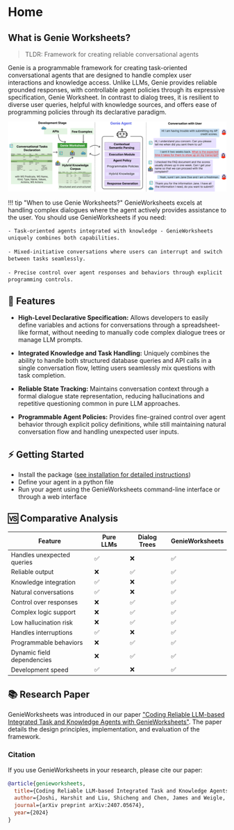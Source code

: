 # Home

## What is Genie Worksheets?

> TLDR: Framework for creating reliable conversational agents

Genie is a programmable framework for creating task-oriented conversational agents that are designed to handle complex user interactions and knowledge access.
Unlike LLMs, Genie provides reliable grounded responses, with controllable agent policies through its expressive specification, Genie Worksheet.
In contrast to dialog trees, it is resilient to diverse user queries, helpful with knowledge sources, and offers ease of programming policies through its declarative paradigm.

![Genie Worksheets Logo](assets/genie_banner.jpg)


!!! tip "When to use Genie Worksheets?"
    GenieWorksheets excels at handling complex dialogues where the agent actively provides assistance to the user.
You should use GenieWorksheets if you need:

    - Task-oriented agents integrated with knowledge - GenieWorksheets uniquely combines both capabilities.
    
    - Mixed-initiative conversations where users can interrupt and switch between tasks seamlessly.
    
    - Precise control over agent responses and behaviors through explicit programming controls.

##  :rocket: Features

- **High-Level Declarative Specification:** Allows developers to easily define variables and actions for conversations through a spreadsheet-like format, without needing to manually code complex dialogue trees or manage LLM prompts.

- **Integrated Knowledge and Task Handling:** Uniquely combines the ability to handle both structured database queries and API calls in a single conversation flow, letting users seamlessly mix questions with task completion.

- **Reliable State Tracking:** Maintains conversation context through a formal dialogue state representation, reducing hallucinations and repetitive questioning common in pure LLM approaches.

- **Programmable Agent Policies:** Provides fine-grained control over agent behavior through explicit policy definitions, while still maintaining natural conversation flow and handling unexpected user inputs.

## :zap: Getting Started

- Install the package ([see installation for detailed instructions](installation.md))
- Define your agent in a python file
- Run your agent using the GenieWorksheets command-line interface or through a web interface

## :vs: Comparative Analysis


| Feature                  | Pure LLMs | Dialog Trees | GenieWorksheets |
|--------------------------|-----------|--------------|----------------|
| Handles unexpected queries | :white_check_mark: | :x: | :white_check_mark: |
| Reliable output        | :x:       | :white_check_mark: | :white_check_mark: |
| Knowledge integration    | :white_check_mark: | :x: | :white_check_mark: |
| Natural conversations    | :white_check_mark: | :x: | :white_check_mark: |
| Control over responses   | :x:       | :white_check_mark: | :white_check_mark: |
| Complex logic support    | :x:       | :white_check_mark: | :white_check_mark: |
| Low hallucination risk    | :x:       | :white_check_mark: | :white_check_mark: |
| Handles interruptions    | :white_check_mark: | :x: | :white_check_mark: |
| Programmable behaviors   | :x:       | :white_check_mark: | :white_check_mark: |
| Dynamic field dependencies | :x:       | :white_check_mark: | :white_check_mark: |
| Development speed        | :white_check_mark: | :x: | :white_check_mark: |


## :books: Research Paper

GenieWorksheets was introduced in our paper ["Coding Reliable LLM-based Integrated Task and Knowledge Agents with GenieWorksheets"](https://arxiv.org/abs/2407.05674). The paper details the design principles, implementation, and evaluation of the framework.

### Citation

If you use GenieWorksheets in your research, please cite our paper:

```bibtex
@article{genieworksheets,
  title={Coding Reliable LLM-based Integrated Task and Knowledge Agents with GenieWorksheets},
  author={Joshi, Harshit and Liu, Shicheng and Chen, James and Weigle, Robert and Lam, Monica S},
  journal={arXiv preprint arXiv:2407.05674},
  year={2024}
}
```
